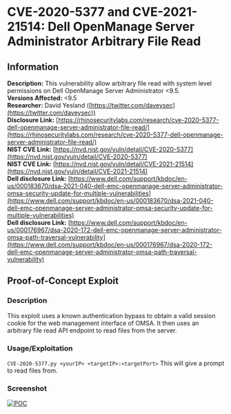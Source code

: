 # CVE-2020-5377 and CVE-2021-21514: Dell OpenManage Server Administrator Arbitrary File Read

## Information

**Description:** This vulnerability allow arbitrary file read with system level permissions on Dell OpenManage Server Administrator <9.5.  
**Versions Affected:** <9.5  
**Researcher:** David Yesland ([https://twitter.com/daveysec](https://twitter.com/daveysec))  
**Disclosure Link:** [https://rhinosecuritylabs.com/research/cve-2020-5377-dell-openmanage-server-administrator-file-read/](https://rhinosecuritylabs.com/research/cve-2020-5377-dell-openmanage-server-administrator-file-read/)  
**NIST CVE Link:** [https://nvd.nist.gov/vuln/detail/CVE-2020-5377](https://nvd.nist.gov/vuln/detail/CVE-2020-5377)  
**NIST CVE Link:** [https://nvd.nist.gov/vuln/detail/CVE-2021-21514](https://nvd.nist.gov/vuln/detail/CVE-2021-21514)  
**Dell disclosure Link:** [https://www.dell.com/support/kbdoc/en-us/000183670/dsa-2021-040-dell-emc-openmanage-server-administrator-omsa-security-update-for-multiple-vulnerabilities](https://www.dell.com/support/kbdoc/en-us/000183670/dsa-2021-040-dell-emc-openmanage-server-administrator-omsa-security-update-for-multiple-vulnerabilities)  
**Dell disclosure Link:** [https://www.dell.com/support/kbdoc/en-us/000176967/dsa-2020-172-dell-emc-openmanage-server-administrator-omsa-path-traversal-vulnerability](https://www.dell.com/support/kbdoc/en-us/000176967/dsa-2020-172-dell-emc-openmanage-server-administrator-omsa-path-traversal-vulnerability)

## Proof-of-Concept Exploit
### Description

This exploit uses a known authentication bypass to obtain a valid session cookie for the web management interface of OMSA. It then uses an arbitrary file read API endpoint to read files from the server.
### Usage/Exploitation

`CVE-2020-5377.py <yourIP> <targetIP>:<targetPort>` This will give a prompt to read files from.
### Screenshot

[![POC](https://github.com/RhinoSecurityLabs/CVEs/raw/master/CVE-2020-5377_CVE-2021-21514/poc_image.gif)](https://github.com/RhinoSecurityLabs/CVEs/blob/master/CVE-2020-5377_CVE-2021-21514/poc_image.gif)